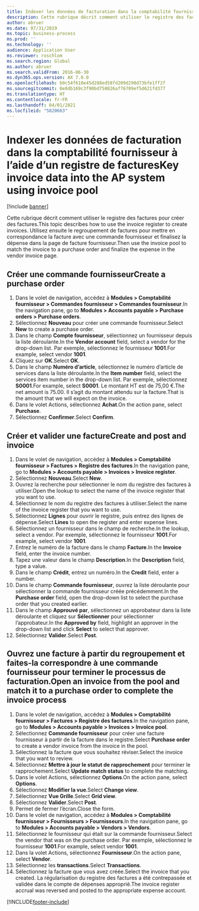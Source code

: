 ```yaml
---
title: Indexer les données de facturation dans la comptabilité fournisseur à l’aide d’un registre de factures
description: Cette rubrique décrit comment utiliser le registre des factures pour créer des factures.
author: abruer
ms.date: 07/31/2019
ms.topic: business-process
ms.prod: ''
ms.technology: ''
audience: Application User
ms.reviewer: roschlom
ms.search.region: Global
ms.author: abruer
ms.search.validFrom: 2016-06-30
ms.dyn365.ops.version: AX 7.0.0
ms.openlocfilehash: b9c54f610e45d288ed58fd209d290d73bfe1ff2f
ms.sourcegitcommit: 0e8db169c3f90bd750826af76709ef5d621fd377
ms.translationtype: HT
ms.contentlocale: fr-FR
ms.lasthandoff: 04/01/2021
ms.locfileid: "5820663"
---
```

# <a name="key-invoice-data-into-the-ap-system-using-invoice-pool"></a><span data-ttu-id="9af0d-103">Indexer les données de facturation dans la comptabilité fournisseur à l’aide d’un registre de factures</span><span class="sxs-lookup"><span data-stu-id="9af0d-103">Key invoice data into the AP system using invoice pool</span></span>

[!include [banner](../../includes/banner.md)]

<span data-ttu-id="9af0d-104">Cette rubrique décrit comment utiliser le registre des factures pour créer des factures.</span><span class="sxs-lookup"><span data-stu-id="9af0d-104">This topic describes how to use the invoice register to create invoices.</span></span> <span data-ttu-id="9af0d-105">Utilisez ensuite le regroupement de factures pour mettre en correspondance la facture avec une commande fournisseur et finalisez la dépense dans la page de facture fournisseur.</span><span class="sxs-lookup"><span data-stu-id="9af0d-105">Then use the invoice pool to match the invoice to a purchase order and finalize the expense in the vendor invoice page.</span></span>


## <a name="create-a-purchase-order"></a><span data-ttu-id="9af0d-106">Créer une commande fournisseur</span><span class="sxs-lookup"><span data-stu-id="9af0d-106">Create a purchase order</span></span>
1. <span data-ttu-id="9af0d-107">Dans le volet de navigation, accédez à **Modules > Comptabilité fournisseur > Commandes fournisseur > Commandes fournisseur**.</span><span class="sxs-lookup"><span data-stu-id="9af0d-107">In the navigation pane, go to **Modules > Accounts payable > Purchase orders > Purchase orders**.</span></span>
2. <span data-ttu-id="9af0d-108">Sélectionnez **Nouveau** pour créer une commande fournisseur.</span><span class="sxs-lookup"><span data-stu-id="9af0d-108">Select **New** to create a purchase order.</span></span>
3. <span data-ttu-id="9af0d-109">Dans le champ **Compte fournisseur**, sélectionnez un fournisseur depuis la liste déroulante.</span><span class="sxs-lookup"><span data-stu-id="9af0d-109">In the **Vendor account** field, select a vendor for the drop-down list.</span></span> <span data-ttu-id="9af0d-110">Par exemple, sélectionnez le fournisseur **1001**.</span><span class="sxs-lookup"><span data-stu-id="9af0d-110">For example, select vendor **1001**.</span></span>
4. <span data-ttu-id="9af0d-111">Cliquez sur **OK**.</span><span class="sxs-lookup"><span data-stu-id="9af0d-111">Select **OK**.</span></span>
5. <span data-ttu-id="9af0d-112">Dans le champ **Numéro d’article**, sélectionnez le numéro d’article de services dans la liste déroulante.</span><span class="sxs-lookup"><span data-stu-id="9af0d-112">In the **Item number** field, select the services item number in the drop-down list.</span></span> <span data-ttu-id="9af0d-113">Par exemple, sélectionnez **S0001**.</span><span class="sxs-lookup"><span data-stu-id="9af0d-113">For example, select **S0001**.</span></span> <span data-ttu-id="9af0d-114">Le montant HT est de 75,00 €.</span><span class="sxs-lookup"><span data-stu-id="9af0d-114">The net amount is 75.00.</span></span>  <span data-ttu-id="9af0d-115">Il s’agit du montant attendu sur la facture.</span><span class="sxs-lookup"><span data-stu-id="9af0d-115">That is the amount that we will expect on the invoice.</span></span>  
6. <span data-ttu-id="9af0d-116">Dans le volet Actions, sélectionnez **Achat**.</span><span class="sxs-lookup"><span data-stu-id="9af0d-116">On the action pane, select **Purchase**.</span></span>
7. <span data-ttu-id="9af0d-117">Sélectionnez **Confirmer**.</span><span class="sxs-lookup"><span data-stu-id="9af0d-117">Select **Confirm**.</span></span>

## <a name="create-and-post-and-invoice"></a><span data-ttu-id="9af0d-118">Créer et valider une facture</span><span class="sxs-lookup"><span data-stu-id="9af0d-118">Create and post and invoice</span></span>
1. <span data-ttu-id="9af0d-119">Dans le volet de navigation, accédez à **Modules > Comptabilité fournisseur > Factures > Registre des factures**.</span><span class="sxs-lookup"><span data-stu-id="9af0d-119">In the navigation pane, go to **Modules > Accounts payable > Invoices > Invoice register**.</span></span>
2. <span data-ttu-id="9af0d-120">Sélectionnez **Nouveau**.</span><span class="sxs-lookup"><span data-stu-id="9af0d-120">Select **New**.</span></span>
3. <span data-ttu-id="9af0d-121">Ouvrez la recherche pour sélectionner le nom du registre des factures à utiliser.</span><span class="sxs-lookup"><span data-stu-id="9af0d-121">Open the lookup to select the name of the invoice register that you want to use.</span></span>
4. <span data-ttu-id="9af0d-122">Sélectionnez le nom du registre des factures à utiliser.</span><span class="sxs-lookup"><span data-stu-id="9af0d-122">Select the name of the invoice register that you want to use.</span></span>
5. <span data-ttu-id="9af0d-123">Sélectionnez **Lignes** pour ouvrir le registre, puis entrez des lignes de dépense.</span><span class="sxs-lookup"><span data-stu-id="9af0d-123">Select **Lines** to open the register and enter expense lines.</span></span>
6. <span data-ttu-id="9af0d-124">Sélectionnez un fournisseur dans le champ de recherche.</span><span class="sxs-lookup"><span data-stu-id="9af0d-124">In the lookup, select a vendor.</span></span> <span data-ttu-id="9af0d-125">Par exemple, sélectionnez le fournisseur **1001**.</span><span class="sxs-lookup"><span data-stu-id="9af0d-125">For example, select vendor **1001**.</span></span>
7. <span data-ttu-id="9af0d-126">Entrez le numéro de la facture dans le champ **Facture**.</span><span class="sxs-lookup"><span data-stu-id="9af0d-126">In the **Invoice** field, enter the invoice number.</span></span>
8. <span data-ttu-id="9af0d-127">Tapez une valeur dans le champ **Description**.</span><span class="sxs-lookup"><span data-stu-id="9af0d-127">In the **Description** field, type a value.</span></span>
9. <span data-ttu-id="9af0d-128">Dans le champ **Crédit**, entrez un numéro.</span><span class="sxs-lookup"><span data-stu-id="9af0d-128">In the **Credit** field, enter a number.</span></span>
10. <span data-ttu-id="9af0d-129">Dans le champ **Commande fournisseur**, ouvrez la liste déroulante pour sélectionner la commande fournisseur créée précédemment.</span><span class="sxs-lookup"><span data-stu-id="9af0d-129">In the **Purchase order** field, open the drop-down list to select the purchase order that you created earlier.</span></span>
11. <span data-ttu-id="9af0d-130">Dans le champ **Approuvé par**, sélectionnez un approbateur dans la liste déroulante et cliquez sur **Sélectionner** pour sélectionner l’approbateur.</span><span class="sxs-lookup"><span data-stu-id="9af0d-130">In the **Approved by** field, highlight an approver in the drop-down list and click **Select** to select that approver.</span></span>
12. <span data-ttu-id="9af0d-131">Sélectionnez **Valider**.</span><span class="sxs-lookup"><span data-stu-id="9af0d-131">Select **Post**.</span></span>

## <a name="open-an-invoice-from-the-pool-and-match-it-to-a-purchase-order-to-complete-the-invoice-process"></a><span data-ttu-id="9af0d-132">Ouvrez une facture à partir du regroupement et faites-la correspondre à une commande fournisseur pour terminer le processus de facturation.</span><span class="sxs-lookup"><span data-stu-id="9af0d-132">Open an invoice from the pool and match it to a purchase order to complete the invoice process</span></span>
1. <span data-ttu-id="9af0d-133">Dans le volet de navigation, accédez à **Modules > Comptabilité fournisseur > Factures > Registre des factures**.</span><span class="sxs-lookup"><span data-stu-id="9af0d-133">In the navigation pane, go to **Modules > Accounts payable > Invoices > Invoice pool**.</span></span>
2. <span data-ttu-id="9af0d-134">Sélectionnez **Commande fournisseur** pour créer une facture fournisseur à partir de la facture dans le registre.</span><span class="sxs-lookup"><span data-stu-id="9af0d-134">Select **Purchase order** to create a vendor invoice from the invoice in the pool.</span></span>
3. <span data-ttu-id="9af0d-135">Sélectionnez la facture que vous souhaitez réviser.</span><span class="sxs-lookup"><span data-stu-id="9af0d-135">Select the invoice that you want to review.</span></span>
4. <span data-ttu-id="9af0d-136">Sélectionnez **Mettre à jour le statut de rapprochement** pour terminer le rapprochement.</span><span class="sxs-lookup"><span data-stu-id="9af0d-136">Select **Update match status** to complete the matching.</span></span>
5. <span data-ttu-id="9af0d-137">Dans le volet Actions, sélectionnez **Options**.</span><span class="sxs-lookup"><span data-stu-id="9af0d-137">On the action pane, select **Options**.</span></span>
6. <span data-ttu-id="9af0d-138">Sélectionnez **Modifier la vue**.</span><span class="sxs-lookup"><span data-stu-id="9af0d-138">Select **Change view**.</span></span>
7. <span data-ttu-id="9af0d-139">Sélectionnez **Vue Grille**.</span><span class="sxs-lookup"><span data-stu-id="9af0d-139">Select **Grid view**.</span></span>
8. <span data-ttu-id="9af0d-140">Sélectionnez **Valider**.</span><span class="sxs-lookup"><span data-stu-id="9af0d-140">Select **Post**.</span></span>
9. <span data-ttu-id="9af0d-141">Permet de fermer l’écran.</span><span class="sxs-lookup"><span data-stu-id="9af0d-141">Close the form.</span></span>
10. <span data-ttu-id="9af0d-142">Dans le volet de navigation, accédez à **Modules > Comptabilité fournisseur > Fournisseurs > Fournisseurs**.</span><span class="sxs-lookup"><span data-stu-id="9af0d-142">In the navigation pane, go to **Modules > Accounts payable > Vendors > Vendors**.</span></span>
11. <span data-ttu-id="9af0d-143">Sélectionnez le fournisseur qui était sur la commande fournisseur.</span><span class="sxs-lookup"><span data-stu-id="9af0d-143">Select the vendor that was on the purchase order.</span></span> <span data-ttu-id="9af0d-144">Par exemple, sélectionnez le fournisseur **1001**.</span><span class="sxs-lookup"><span data-stu-id="9af0d-144">For example, select vendor **1001**.</span></span>
12. <span data-ttu-id="9af0d-145">Dans la volet Actions, sélectionnez **Fournisseur**.</span><span class="sxs-lookup"><span data-stu-id="9af0d-145">On the action pane, select **Vendor**.</span></span>
13. <span data-ttu-id="9af0d-146">Sélectionnez les **transactions**.</span><span class="sxs-lookup"><span data-stu-id="9af0d-146">Select **Transactions**.</span></span>
14. <span data-ttu-id="9af0d-147">Sélectionnez la facture que vous avez créée.</span><span class="sxs-lookup"><span data-stu-id="9af0d-147">Select the invoice that you created.</span></span> <span data-ttu-id="9af0d-148">La régularisation du registre des factures a été contrepassée et validée dans le compte de dépenses approprié.</span><span class="sxs-lookup"><span data-stu-id="9af0d-148">The invoice register accrual was reversed and posted to the appropriate expense account.</span></span>  



[!INCLUDE[footer-include](../../../includes/footer-banner.md)]